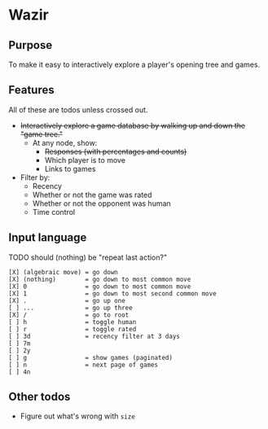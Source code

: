 # Wazir

## Purpose

To make it easy to interactively explore a player's opening tree and games.

## Features

All of these are todos unless crossed out.

- ~~Interactively explore a game database by walking up and down the "game tree."~~
  - At any node, show:
    - ~~Responses (with percentages and counts)~~
    - Which player is to move
    - Links to games
- Filter by:
  - Recency
  - Whether or not the game was rated
  - Whether or not the opponent was human
  - Time control

## Input language

TODO should (nothing) be "repeat last action?"

    [X] (algebraic move) = go down
    [X] (nothing)        = go down to most common move
    [X] 0                = go down to most common move
    [X] 1                = go down to most second common move
    [X] .                = go up one
    [ ] ...              = go up three
    [X] /                = go to root
    [ ] h                = toggle human
    [ ] r                = toggle rated
    [ ] 3d               = recency filter at 3 days
    [ ] 7m
    [ ] 2y
    [ ] g                = show games (paginated)
    [ ] n                = next page of games
    [ ] 4n

## Other todos

- Figure out what's wrong with `size`
